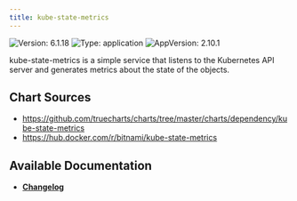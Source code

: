 ```yaml
---
title: kube-state-metrics
---
```


![Version: 6.1.18](https://img.shields.io/badge/Version-6.1.18-informational?style=flat-square) ![Type: application](https://img.shields.io/badge/Type-application-informational?style=flat-square) ![AppVersion: 2.10.1](https://img.shields.io/badge/AppVersion-2.10.1-informational?style=flat-square)

kube-state-metrics is a simple service that listens to the Kubernetes API server and generates metrics about the state of the objects.

## Chart Sources

- https://github.com/truecharts/charts/tree/master/charts/dependency/kube-state-metrics
- https://hub.docker.com/r/bitnami/kube-state-metrics

## Available Documentation

- [**Changelog**](./CHANGELOG.md)
